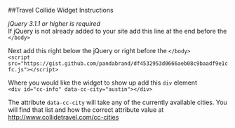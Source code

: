 ##Travel Collide Widget Instructions

*jQuery 3.1.1 or higher is required*  
If jQuery is not already added to your site add this line at the end before the `</body>`  
    <script src="https://code.jquery.com/jquery-3.1.1.min.js"></script>  

Next add this right below the jQuery or right before the `</body>`  
    `<script src="https://gist.github.com/pandabrand/df4532953d0666aeb08c9baadf9e1cfc.js"></script>`  


Where you would like the widget to show up add this `div` element  
    `<div id="cc-info" data-cc-city="austin"></div>`  

The attribute `data-cc-city` will take any of the currently available cities. You will find that list and how the correct attribute value at http://www.collidetravel.com/cc-cities      
